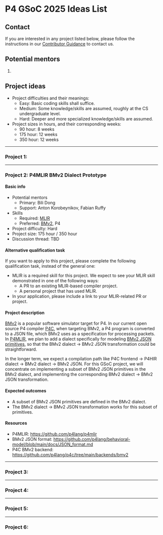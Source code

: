 # P4 GSoC 2025 Ideas List

## Contact

If you are interested in any project listed below, please follow the instructions in our [Contributor Guidance](contributor_guidance.md) to contact us.

## Potential mentors

1.

## Project ideas

- Project difficulties and their meanings:
  - Easy: Basic coding skills shall suffice.
  - Medium: Some knowledge/skills are assumed, roughly at the CS undergraduate level.
  - Hard: Deeper and more specialized knowledge/skills are assumed.
- Project sizes in hours, and their corresponding weeks:
  - 90 hour: 8 weeks
  - 175 hour: 12 weeks
  - 350 hour: 12 weeks

---

### Project 1:

---

### Project 2: P4MLIR BMv2 Dialect Prototype

#### Basic info

- Potential mentors
  - Primary: Bili Dong
  - Support: Anton Korobeynikov, Fabian Ruffy
- Skills
  - Required: [MLIR](https://mlir.llvm.org/)
  - Preferred: [BMv2](https://github.com/p4lang/behavioral-model), P4
- Project difficulty: Hard
- Project size: 175 hour / 350 hour
- Discussion thread: TBD

#### Alternative qualification task

If you want to apply to this project, please complete the following qualification task, instead of the general one:

- MLIR is a required skill for this project. We expect to see your MLIR skill demonstrated in one of the following ways:
  - A PR to an existing MLIR-based compiler project.
  - A personal project that has used MLIR.
- In your application, please include a link to your MLIR-related PR or project.

#### Project description

[BMv2](https://github.com/p4lang/behavioral-model) is a popular software simulator target for P4. In our current open source P4 compiler [P4C](https://github.com/p4lang/p4c), when targeting BMv2, a P4 program is converted to a JSON file, which BMv2 uses as a specification for processing packets. In [P4MLIR](https://github.com/p4lang/p4mlir), we plan to add a dialect specifically for modeling [BMv2 JSON primitives](https://github.com/p4lang/behavioral-model/blob/main/docs/JSON_format.md), so that the BMv2 dialect -> BMv2 JSON transformation could be straightforward.

In the longer term, we expect a compilation path like P4C frontend -> P4HIR dialect -> BMv2 dialect -> BMv2 JSON. For this GSoC project, we will concentrate on implementing a subset of BMv2 JSON primitives in the BMv2 dialect, and implementing the corresponding BMv2 dialect -> BMv2 JSON transformation.

#### Expected outcomes

- A subset of BMv2 JSON primitives are defined in the BMv2 dialect.
- The BMv2 dialect -> BMv2 JSON transformation works for this subset of primitives.

#### Resources

- P4MLIR: https://github.com/p4lang/p4mlir
- BMv2 JSON format: https://github.com/p4lang/behavioral-model/blob/main/docs/JSON_format.md
- P4C BMv2 backend: https://github.com/p4lang/p4c/tree/main/backends/bmv2

---

### Project 3:

---

### Project 4:

---

### Project 5:

---

### Project 6:
